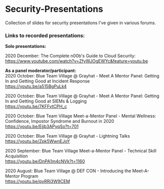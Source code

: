 # Security-Presentations
Collection of slides for security presentations I've given in various forums.

<b><h3>Links to recorded presentations:</h3></b>


<b>Solo presentations:</b>

2020 December: The Complete n00b's Guide to Cloud Security:
<br>https://www.youtube.com/watch?v=ZfyWJOgEWYc&feature=youtu.be


<b>As a panel moderator/participant:</b>
<br>2020 October: Blue Team Village @ Grayhat - Meet A Mentor Panel: Getting In and Getting Good at Incident Response
<br>https://youtu.be/a515BgPuLk4

2020 October: Blue Team Village @ Grayhat - Meet A Mentor Panel: Getting In and Getting Good at SIEMs & Logging
<br>https://youtu.be/7KFFvtCPH_c

2020 October: Blue Team Village Meet-a-Mentor Panel - Mental Wellness: Confidence, Impostor Syndrome and Burnout in 2020
<br>https://youtu.be/Ejjb3APyqSo?t=701

2020 October: Blue Team Village @ Grayhat - Lightning Talks
<br>https://youtu.be/Zpk5WwnEJoY

2020 September: Blue Team Village Meet-a-Mentor Panel - Technical Skill Acquisition
<br>https://youtu.be/DnPA1m4cNVk?t=1160

2020 August: Blue Team Village @ DEF CON - Introducing the Meet-A-Mentor Program
<br>https://youtu.be/pyRRi3W9CEM
